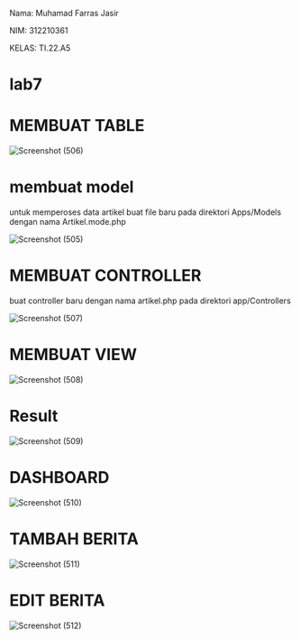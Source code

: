 Nama: Muhamad Farras Jasir

NIM: 312210361

KELAS: TI.22.A5



# lab7

# MEMBUAT TABLE

![Screenshot (506)](https://github.com/muhamadfarrasjasir12/lab7/assets/150880443/4317b228-7d01-4adc-82e2-422620b2d358)


# membuat model 

untuk memperoses data artikel buat file baru pada direktori Apps/Models dengan nama Artikel.mode.php


![Screenshot (505)](https://github.com/muhamadfarrasjasir12/lab7/assets/150880443/69287a41-dfa3-44f1-a5a4-a846d8e255c8)

# MEMBUAT CONTROLLER

buat controller baru dengan nama artikel.php pada direktori app/Controllers

![Screenshot (507)](https://github.com/muhamadfarrasjasir12/lab7/assets/150880443/d472403e-c808-4870-b55a-99bc990360f9)


# MEMBUAT VIEW

![Screenshot (508)](https://github.com/muhamadfarrasjasir12/lab7/assets/150880443/6f38838b-17e8-4e76-9ad2-acbf2dbfc4d5)

# Result

![Screenshot (509)](https://github.com/muhamadfarrasjasir12/lab7/assets/150880443/84534951-32a1-417e-9120-67a9914b2471)

# DASHBOARD

![Screenshot (510)](https://github.com/muhamadfarrasjasir12/lab7/assets/150880443/37162a1f-c3f4-4c06-acd6-49235d985c34)

# TAMBAH BERITA

![Screenshot (511)](https://github.com/muhamadfarrasjasir12/lab7/assets/150880443/d0b3ecf9-7f2c-42a2-9c29-9a64c5a834ab)

# EDIT BERITA

![Screenshot (512)](https://github.com/muhamadfarrasjasir12/lab7/assets/150880443/3ccef01d-dd47-4273-befc-e86f90f7ac97)



